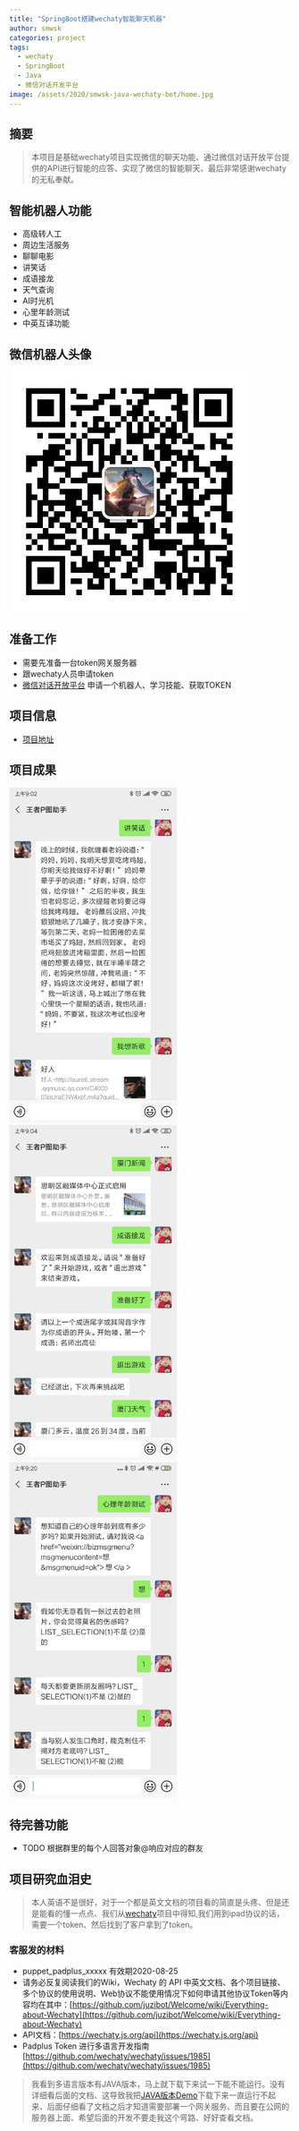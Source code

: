 ```yaml
---
title: "SpringBoot搭建wechaty智能聊天机器"
author: smwsk
categories: project
tags:
  - wechaty
  - SpringBoot
  - Java
  - 微信对话开发平台
image: /assets/2020/smwsk-java-wechaty-bot/home.jpg
---
```


## 摘要

> 本项目是基础wechaty项目实现微信的聊天功能、通过微信对话开放平台提供的API进行智能的应答、实现了微信的智能聊天、最后非常感谢wechaty的无私奉献。

## 智能机器人功能

* 高级转人工
* 周边生活服务
* 聊聊电影
* 讲笑话
* 成语接龙
* 天气查询
* AI时光机
* 心里年龄测试
* 中英互译功能

## 微信机器人头像

![微信二维码](/assets/2020/smwsk-java-wechaty-bot/code.jpg)

## 准备工作

* 需要先准备一台token网关服务器
* 跟wechaty人员申请token
* [微信对话开放平台](https://openai.weixin.qq.com/) 申请一个机器人、学习技能、获取TOKEN

## 项目信息

* [项目地址](https://github.com/smwsk/wechaty-bot)

## 项目成果

<img src="/assets/2020/smwsk-java-wechaty-bot/results-1.jpg" width="300" alt="讲笑话-听歌"/>

<img src="/assets/2020/smwsk-java-wechaty-bot/results-2.jpg" width="300" alt="新闻-成语接龙"/>

<img src="/assets/2020/smwsk-java-wechaty-bot/results-3.jpg" width="300" alt="心理年龄测试"/>

## 待完善功能

* TODO 根据群里的每个人回答对象@响应对应的群友

## 项目研究血泪史

>本人英语不是很好，对于一个都是英文文档的项目看的简直是头疼、但是还是能看的懂一点点、我们从[wechaty](https://github.com/wechaty/wechaty
)项目中得知,我们用到ipad协议的话，需要一个token、然后找到了客户拿到了token。

### 客服发的材料

* puppet_padplus_xxxxx 有效期2020-08-25
* 请务必反复阅读我们的Wiki，Wechaty 的 API 中英文文档、各个项目链接、多个协议的使用说明、Web协议不能使用情况下如何申请其他协议Token等内容均在其中：[https://github.com/juzibot/Welcome/wiki/Everything-about-Wechaty](https://github.com/juzibot/Welcome/wiki/Everything-about-Wechaty)
* API文档：[https://wechaty.js.org/api](https://wechaty.js.org/api)
* Padplus Token 进行多语言开发指南[https://github.com/wechaty/wechaty/issues/1985](https://github.com/wechaty/wechaty/issues/1985)

>我看到多语言版本有JAVA版本，马上就下载下来试一下能不能运行。没有详细看后面的文档、这导致我把[JAVA版本Demo](https://github.com/wechaty/java-wechaty-getting-started)下载下来一直运行不起来、后面仔细看了文档之后才知道需要部署一个网关服务、而且要在公网的服务器上面、希望后面的开发不要走我这个弯路、好好查看文档。
